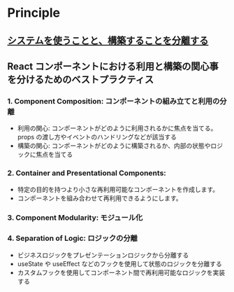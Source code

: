 # Principle

## [システムを使うことと、構築することを分離する](https://github.com/hiromaily/documents/blob/34f624f1d0ee3dba3774417517ed1b37daef38b9/architecture/design-pattern/README.md#1-%E3%82%B7%E3%82%B9%E3%83%86%E3%83%A0%E3%82%92%E4%BD%BF%E3%81%86%E3%81%93%E3%81%A8%E3%81%A8%E6%A7%8B%E7%AF%89%E3%81%99%E3%82%8B%E3%81%93%E3%81%A8%E3%82%92%E5%88%86%E9%9B%A2%E3%81%99%E3%82%8B)

## React コンポーネントにおける利用と構築の関心事を分けるためのベストプラクティス

### 1. Component Composition: コンポーネントの組み立てと利用の分離

- 利用の関心: コンポーネントがどのように利用されるかに焦点を当てる。props の渡し方やイベントのハンドリングなどが該当する
- 構築の関心: コンポーネントがどのように構築されるか、内部の状態やロジックに焦点を当てる

### 2. Container and Presentational Components:

- 特定の目的を持つより小さな再利用可能なコンポーネントを作成します。
- コンポーネントを組み合わせて再利用できるようにします。

### 3. Component Modularity: モジュール化

### 4. Separation of Logic: ロジックの分離

- ビジネスロジックをプレゼンテーションロジックから分離する
- useState や useEffect などのフックを使用して状態のロジックを分離する
- カスタムフックを使用してコンポーネント間で再利用可能なロジックを実装する
